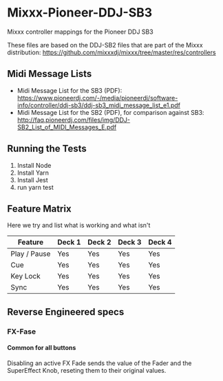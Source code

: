 # Mixxx-Pioneer-DDJ-SB3
Mixxx  controller mappings for the Pioneer DDJ SB3

These files are based on the DDJ-SB2 files that are part of the Mixxx distribution: https://github.com/mixxxdj/mixxx/tree/master/res/controllers

## Midi Message Lists
* Midi Message List for the SB3 (PDF): https://www.pioneerdj.com/-/media/pioneerdj/software-info/controller/ddj-sb3/ddj-sb3_midi_message_list_e1.pdf
* Midi Message List for the SB2 (PDF), for comparison against SB3: http://faq.pioneerdj.com/files/img/DDJ-SB2_List_of_MIDI_Messages_E.pdf

## Running the Tests
1. Install Node
1. Install Yarn
1. Install Jest
1. run yarn test

## Feature Matrix
Here we try and list what is working and what isn't

| Feature      | Deck 1 | Deck 2 | Deck 3 | Deck 4 |
|--------------|--------|--------|--------|--------|
| Play / Pause | Yes    | Yes    | Yes    | Yes    |
| Cue          | Yes    | Yes    | Yes    | Yes    |
| Key Lock     | Yes    | Yes    | Yes    | Yes    |
| Sync         | Yes    | Yes    | Yes    | Yes    |


## Reverse Engineered specs

### FX-Fase

#### Common for all buttons

Disabling an active FX Fade sends the value of the Fader and the SuperEffect Knob, reseting them to their original values.


